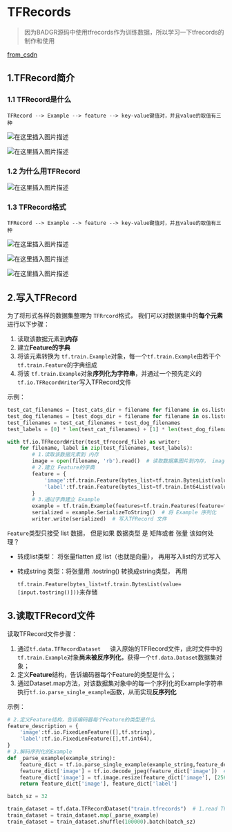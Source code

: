 # TFRecords

> 因为BADGR源码中使用tfrecords作为训练数据，所以学习一下tfrecords的制作和使用

[from_csdn](https://blog.csdn.net/weixin_46649052/article/details/108849333?ops_request_misc=%257B%2522request%255Fid%2522%253A%2522163888145416780255294700%2522%252C%2522scm%2522%253A%252220140713.130102334.pc%255Fblog.%2522%257D&request_id=163888145416780255294700&biz_id=0&utm_medium=distribute.pc_search_result.none-task-blog-2~blog~first_rank_v2~rank_v29-12-108849333.pc_v2_rank_blog_default&utm_term=%E6%B7%B1%E5%BA%A6%E5%AD%A6%E4%B9%A0)

## 1.TFRecord简介

### 1.1 TFRecord是什么

`TFRecord --> Example --> feature --> key-value键值对，并且value的取值有三种`

![在这里插入图片描述](tfrecords.assets/watermark,type_ZmFuZ3poZW5naGVpdGk,shadow_10,text_aHR0cHM6Ly9ibG9nLmNzZG4ubmV0L3dlaXhpbl80NjY0OTA1Mg==,size_16,color_FFFFFF,t_70#pic_center.png)

![在这里插入图片描述](tfrecords.assets/watermark,type_ZmFuZ3poZW5naGVpdGk,shadow_10,text_aHR0cHM6Ly9ibG9nLmNzZG4ubmV0L3dlaXhpbl80NjY0OTA1Mg==,size_16,color_FFFFFF,t_70#pic_center-16388920810122.png)

### 1.2 为什么用TFRecord

![在这里插入图片描述](tfrecords.assets/watermark,type_ZmFuZ3poZW5naGVpdGk,shadow_10,text_aHR0cHM6Ly9ibG9nLmNzZG4ubmV0L3dlaXhpbl80NjY0OTA1Mg==,size_16,color_FFFFFF,t_70#pic_center-16388921464024.png)

### 1.3 TFRecord格式

`TFRecord --> Example --> feature --> key-value键值对，并且value的取值有三种`

![在这里插入图片描述](tfrecords.assets/20200928144813591.png#pic_center)

![在这里插入图片描述](tfrecords.assets/watermark,type_ZmFuZ3poZW5naGVpdGk,shadow_10,text_aHR0cHM6Ly9ibG9nLmNzZG4ubmV0L3dlaXhpbl80NjY0OTA1Mg==,size_16,color_FFFFFF,t_70#pic_center-16388922483727.png)

![在这里插入图片描述](tfrecords.assets/watermark,type_ZmFuZ3poZW5naGVpdGk,shadow_10,text_aHR0cHM6Ly9ibG9nLmNzZG4ubmV0L3dlaXhpbl80NjY0OTA1Mg==,size_16,color_FFFFFF,t_70#pic_center-16388922735969.png)

## 2.写入TFRecord

为了将形式各样的数据集整理为 `TFRrcord`格式， 我们可以对数据集中的**每个元素**进行以下步骤：

1. 读取该数据元素到**内存**
2. 建立**Feature的字典**
3. 将该元素转换为 `tf.train.Example`对象，每一个`tf.train.Example`由若干个`tf.train.Feature`的字典组成
4. 将该 `tf.train.Example`对象**序列化为字符串**，并通过一个预先定义的`tf.io.TFRecordWriter`写入TFRecord文件

示例：

```python
test_cat_filenames = [test_cats_dir + filename for filename in os.listdir(test_cats_dir)]
test_dog_filenames = [test_dogs_dir + filename for filename in os.listdir(test_dogs_dir)]
test_filenames = test_cat_filenames + test_dog_filenames
test_labels = [0] * len(test_cat_filenames) + [1] * len(test_dog_filenames)

with tf.io.TFRecordWriter(test_tfrecord_file) as writer:
    for filename, label in zip(test_filenames, test_labels):
        # 1.读取该数据元素到 内存
        image = open(filename, 'rb').read()  # 读取数据集图片到内存， image为一个 Byte 类型 的字符串 ‘rb’
        # 2.建立 Feature的字典
        feature = {
            'image':tf.train.Feature(bytes_list=tf.train.BytesList(value=[image])),  # 图片是一个 Byte 对象
            'label':tf.train.Feature(bytes_list=tf.train.Int64List(value=[label]))  # 标签是一个 Int 对象
        }
        # 3.通过字典建立 Example
        example = tf.train.Example(features=tf.train.Features(feature=feature))
        serialized = example.SerializeToString()  # 将 Example 序列化
        writer.write(serialized)  # 写入TFRecord 文件
```

`Feature`类型只接受 list 数据， 但是如果 数据类型 是 矩阵或者 张量 该如何处理？

+ 转成list类型： 将张量flatten 成 list（也就是向量）， 再用写入list的方式写入

+ 转成string 类型：将张量用 .tostring() 转换成string类型， 再用

  `tf.train.Feature(bytes_list=tf.train.BytesList(value=[input.tostring()]))`来存储

## 3.读取TFRecord文件

读取TFRecord文件步骤：

1. 通过`tf.data.TFRecordDataset	`读入原始的TFRecord文件，此时文件中的`tf.train.Example`对象**尚未被反序列化**，获得一个`tf.data.Dataset`数据集对象；
2. 定义**Feature**结构，告诉编码器每个Feature的类型是什么；
3. 通过Dataset.map方法，对该数据集对象中的每一个序列化的Example字符串执行`tf.io.parse_single_example`函数，从而实现**反序列化**

示例：

```python
# 2.定义Feature结构，告诉编码器每个Feature的类型是什么
feature_description = {
    'image':tf.io.FixedLenFeature([],tf.string),
    'label':tf.io.FixedLenFeature([],tf.int64),
}
# 3.解码序列化的Example
def _parse_example(example_string):
    feature_dict = tf.io.parse_single_example(example_string,feature_description)
    feature_dict['image'] = tf.io.decode_jpeg(feature_dict['image'])  # 解码jpeg图片
    feature_dict['image'] = tf.image.resize(feature_dict['image'], [256, 256]) / 255.0
    return feature_dict['image'], feature_dict['label']

batch_sz = 32

train_dataset = tf.data.TFRecordDataset("train.tfrecords")  # 1.read TFRecord file => 一个一个的Example
train_dataset = train_dataset.map(_parse_example)
train_dataset = train_dataset.shuffle(100000).batch(batch_sz)
```

 
